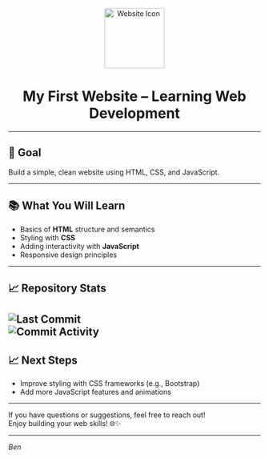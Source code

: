 <div align="center">
  <img src="https://cdn-icons-png.flaticon.com/512/747/747376.png" alt="Website Icon" width="120" />
  <h1>My First Website – Learning Web Development</h1>
</div>

---

## 🚀 Goal

Build a simple, clean website using HTML, CSS, and JavaScript.

---

## 📚 What You Will Learn

- Basics of **HTML** structure and semantics  
- Styling with **CSS**  
- Adding interactivity with **JavaScript**  
- Responsive design principles    

---
## 📈 Repository Stats

![Last Commit](https://img.shields.io/github/last-commit/einfachnurbxn/einfachnurbxn-github.io)  
![Commit Activity](https://img.shields.io/github/commit-activity/m/einfachnurbxn/einfachnurbxn-github.io)
---

## 📈 Next Steps

- Improve styling with CSS frameworks (e.g., Bootstrap)  
- Add more JavaScript features and animations  

---

If you have questions or suggestions, feel free to reach out!  
Enjoy building your web skills! 🌐✨

---

*Ben*
